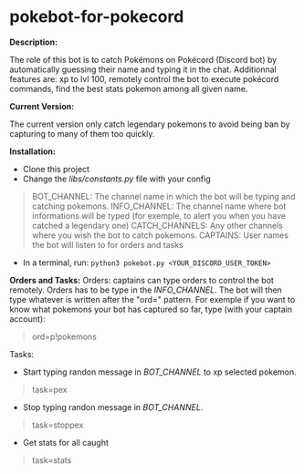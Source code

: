 # pokebot-for-pokecord

**Description:**

The role of this bot is to catch Pokémons on Pokécord (Discord bot) by automatically guessing their name and typing it in the chat. Additionnal features are: xp to lvl 100, remotely control the bot to execute pokécord commands, find the best stats pokemon among all given name.

**Current Version:**

The current version only catch legendary pokemons to avoid being ban by capturing to many of them too quickly.

**Installation:** 
- Clone this project
- Change the _libs/constants.py_ file with your config
> BOT_CHANNEL: The channel name in which the bot will be typing and catching pokemons.
> INFO_CHANNEL: The channel name where bot informations will be typed (for exemple, to alert you when you have catched a legendary one)
> CATCH_CHANNELS: Any other channels where you wish the bot to catch pokemons. 
> CAPTAINS: User names the bot will listen to for orders and tasks
- In a terminal, run: `python3 pokebot.py <YOUR_DISCORD_USER_TOKEN>`

**Orders and Tasks:**
Orders: captains can type orders to control the bot remotely. Orders has to be type in the _INFO_CHANNEL_. The bot will then type whatever is written after the "ord=" pattern. For exemple if you want to know what pokemons your bot has captured so far, type (with your captain account):
> ord=p!pokemons

Tasks: 
- Start typing randon message in _BOT_CHANNEL_ to xp selected pokemon.
> task=pex

- Stop typing randon message in _BOT_CHANNEL_.
> task=stoppex

- Get stats for all <pokemonName> caught
> task=stats <pokemonName>
